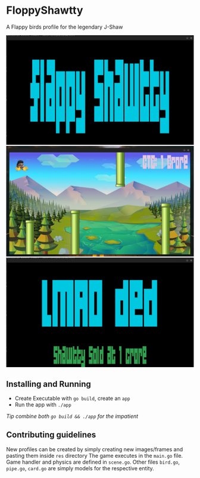 # FloppyShawtty 
A Flappy birds profile for the legendary J-Shaw

![Gameplay](/res/imgs/gameplay/img2.png?raw=true)
![Gameplay](/res/imgs/gameplay/img1.png?raw=true)
![Gameplay](/res/imgs/gameplay/img3.png?raw=true)

## Installing and Running

- Create Executable with `go build`, create an `app`
- Run the app with `./app`

<i> Tip combine both `go build && ./app` for the impatient </i>

## Contributing guidelines

New profiles can be created by simply creating new images/frames and pasting them inside `res` directory
The game executes in the `main.go` file. Game handler and physics are defined in `scene.go`. Other files `bird.go`, `pipe.go`, `card.go` are simply models for the respective entity. 




